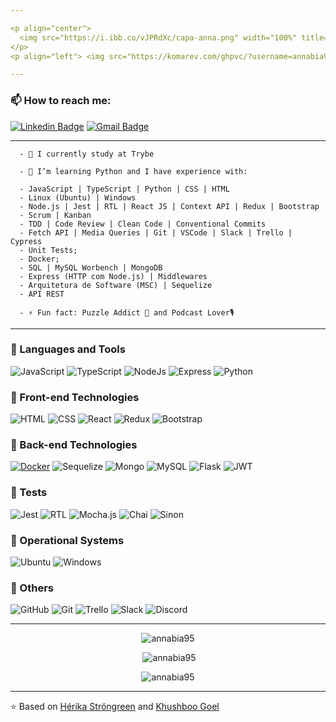 ```yaml
---

<p align="center">
  <img src="https://i.ibb.co/vJPRdXc/capa-anna.png" width="100%" title="Intro Card" alt="Intro Card">
</p>
<p align="left"> <img src="https://komarev.com/ghpvc/?username=annabia95&label=Profile%20views&color=0e75b6&style=flat" alt="annabia95" /> </p>

---
```


### 📫 How to reach me:
[![Linkedin Badge](https://img.shields.io/badge/-AnnaBeatrizTrajano-blue?style=flat-square&logo=Linkedin&logoColor=white&link=https://www.linkedin.com/in/anna-beatriz-trajano-de-sá/)](https://www.linkedin.com/in/anna-beatriz-trajano-de-sá/) [![Gmail Badge](https://img.shields.io/badge/-annagarcia@id.uff.br-c14438?style=flat-square&logo=Gmail&logoColor=white&link=mailto:hello@pranjaljain.tech)](mailto:annagarcia@id.uff.br)

---

      - 🔭 I currently study at Trybe
      
      - 🌱 I’m learning Python and I have experience with:
      
      - JavaScript | TypeScript | Python | CSS | HTML
      - Linux (Ubuntu) | Windows
      - Node.js | Jest | RTL | React JS | Context API | Redux | Bootstrap
      - Scrum | Kanban
      - TDD | Code Review | Clean Code | Conventional Commits
      - Fetch API | Media Queries | Git | VSCode | Slack | Trello | Cypress
      - Unit Tests;
      - Docker;
      - SQL | MySQL Worbench | MongoDB
      - Express (HTTP com Node.js) | Middlewares
      - Arquitetura de Software (MSC) | Sequelize
      - API REST
      
      - ⚡ Fun fact: Puzzle Addict 🧩 and Podcast Lover🎙


---

### 🌟 Languages and Tools
![JavaScript](https://img.shields.io/badge/JavaScript-F7DF1E?style=for-the-badge&logo=javascript&logoColor=black)
![TypeScript](https://img.shields.io/badge/TypeScript-007ACC?style=for-the-badge&logo=typescript&logoColor=white)
![NodeJs](https://img.shields.io/badge/Node.js-43853D?style=for-the-badge&logo=node.js&logoColor=white)
![Express](https://img.shields.io/badge/Express.js-404D59?style=for-the-badge)
![Python](https://img.shields.io/badge/Python-3776AB?style=for-the-badge&logo=python&logoColor=white)

### 🌟 Front-end Technologies
![HTML](https://img.shields.io/badge/HTML5-E34F26?style=for-the-badge&logo=html5&logoColor=white)
![CSS](https://img.shields.io/badge/CSS3-1572B6?style=for-the-badge&logo=css3&logoColor=white)
![React](https://img.shields.io/badge/React-20232A?style=for-the-badge&logo=react&logoColor=61DAFB)
![Redux](https://img.shields.io/badge/Redux-593D88?style=for-the-badge&logo=redux&logoColor=white)
![Bootstrap](https://img.shields.io/badge/Bootstrap-563D7C?style=for-the-badge&logo=bootstrap&logoColor=white)

### 🌟 Back-end Technologies
[![Docker](https://img.shields.io/badge/-Docker-black?style=flat&logo=docker&link=https://github.com/hritik5102)](https://github.com/hritik5102)
![Sequelize](https://img.shields.io/badge/sequelize-323330?style=for-the-badge&logo=sequelize&logoColor=blue)
![Mongo](https://img.shields.io/badge/MongoDB-4EA94B?style=for-the-badge&logo=mongodb&logoColor=white)
![MySQL](https://img.shields.io/badge/MySQL-005C84?style=for-the-badge&logo=mysql&logoColor=white)
![Flask](https://img.shields.io/badge/Flask-000000?style=for-the-badge&logo=flask&logoColor=white)
![JWT](https://img.shields.io/badge/json%20web%20tokens-323330?style=for-the-badge&logo=json-web-tokens&logoColor=pink)

### 🌟 Tests
![Jest](https://img.shields.io/badge/Jest-323330?style=for-the-badge&logo=Jest&logoColor=white)
![RTL](https://img.shields.io/badge/testing%20library-323330?style=for-the-badge&logo=testing-library&logoColor=red)
![Mocha.js](https://img.shields.io/badge/mocha.js-323330?style=for-the-badge&logo=mocha&logoColor=Brown)
![Chai](https://img.shields.io/badge/chai.js-323330?style=for-the-badge&logo=chai&logoColor=red)
![Sinon](https://img.shields.io/badge/sinon.js-323330?style=for-the-badge&logo=sinon)

### 🌟 Operational Systems
![Ubuntu](https://img.shields.io/badge/Ubuntu-E95420?style=for-the-badge&logo=ubuntu&logoColor=white)
![Windows](https://img.shields.io/badge/Windows-0078D6?style=for-the-badge&logo=windows&logoColor=white)

### 🌟 Others
![GitHub](https://img.shields.io/badge/GitHub-100000?style=for-the-badge&logo=github&logoColor=white)
![Git](https://img.shields.io/badge/GIT-E44C30?style=for-the-badge&logo=git&logoColor=white)
![Trello](https://img.shields.io/badge/Trello-0052CC?style=for-the-badge&logo=trello&logoColor=white)
![Slack](https://img.shields.io/badge/Slack-4A154B?style=for-the-badge&logo=slack&logoColor=white)
![Discord](https://img.shields.io/badge/Discord-7289DA?style=for-the-badge&logo=discord&logoColor=white)

---

<p align="center" >
      <img src="https://github-readme-stats.vercel.app/api/top-langs/?username=annabia95&layout=compact&theme=tokyonight" alt="annabia95" />
</p>

<p align="center" >&nbsp;<img src="https://github-readme-stats.vercel.app/api?username=annabia95&show_icons=true&locale=en&theme=tokyonight" alt="annabia95" /></p>

<p align="center" ><img src="https://github-readme-streak-stats.herokuapp.com/?user=annabia95&theme=tokyonight" alt="annabia95" /></p>

---

⭐️ Based on [Hérika Ströngreen](https://github.com/Strongreen) and [Khushboo Goel](https://github.com/KhushbooGoel01)

